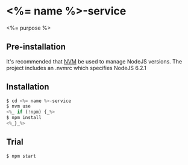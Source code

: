 # <%= name %>-service

<%= purpose %>

## Pre-installation

It's recommended that [NVM](https://github.com/creationix/nvm) be used to manage NodeJS versions.
The project includes an .nvmrc which specifies NodeJS 6.2.1

## Installation

```javascript
$ cd <%= name %>-service
$ nvm use
<%_ if (!npm) {_%>
$ npm install
<%_}_%>
```

## Trial

```shell
$ npm start
```
